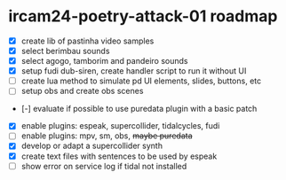 # ircam24-poetry-attack-01 roadmap

- [x] create lib of pastinha video samples
- [x] select berimbau sounds
- [x] select agogo, tamborim and pandeiro sounds
- [x] setup fudi dub-siren, create handler script to run it without UI
- [ ] create lua method to simulate pd UI elements, slides, buttons, etc
- [ ] setup obs and create obs scenes
- [-] evaluate if possible to use puredata plugin with a basic patch
- [x] enable plugins: espeak, supercollider, tidalcycles, fudi
- [ ] enable plugins: mpv, sm, obs, ~~maybe puredata~~
- [x] develop or adapt a supercollider synth
- [x] create text files with sentences to be used by espeak
- [ ] show error on service log if tidal not installed
